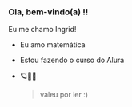 ### Ola, bem-vindo(a) !!

Eu me chamo Ingrid!

- Eu amo matemática
- Estou fazendo o curso do Alura
- 🪐🌙🐢

  > valeu por ler :)
  
